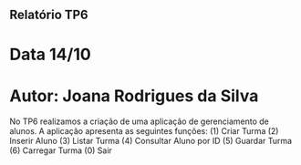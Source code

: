 ## Relatório TP6
# Data 14/10
# Autor: Joana Rodrigues da Silva

No TP6 realizamos a criação de uma aplicação de gerenciamento de alunos. 
A aplicação apresenta as seguintes funções: 
(1) Criar Turma
(2) Inserir Aluno
(3) Listar Turma
(4) Consultar Aluno por ID
(5) Guardar Turma
(6) Carregar Turma
(0) Sair